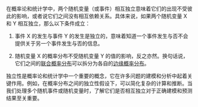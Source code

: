 在概率论和统计学中，两个随机变量（或事件）相互独立意味着它们的出现不受彼此的影响，或者说它们之间没有相互依赖关系。具体来说，如果两个随机变量 X 和 Y 相互独立，那么以下条件成立：

1. 事件 X 的发生与事件 Y 的发生是独立的，意味着知道一个事件发生与否不会提供关于另一个事件发生与否的信息。

2. 随机变量 X 的概率分布不受随机变量 Y 的值的影响，反之亦然。换句话说，它们之间的[联合概率分布](联合概率分布.md)可以拆分为各自的[边缘概率分布](边缘概率分布.md)。

独立性是概率论和统计学中一个重要的概念，它在许多问题的建模和分析中起着关键作用。例如，在概率分布之间的独立性假设下，可以简化复杂的计算和推断。当我们处理多个随机事件或随机变量时，了解它们是否相互独立对于正确建模和预测结果至关重要。